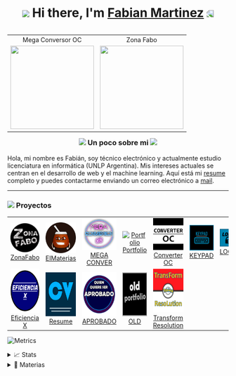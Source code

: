 <h1 align="center"><img src="https://media.giphy.com/media/3oKIPkHXpUP8lIO0AU/giphy.gif" height="38" /> Hi there, I'm <a href="https://fabian-martinez1.github.io/" target="_blank">Fabian Martinez</a>
 <img style="transform:scaleX(-1);" src="https://media.giphy.com/media/3oKIPkHXpUP8lIO0AU/giphy.gif" height="38" /></h1>







<table align="right">
<tr>
<td>  <div align="center">Mega Conversor OC</div> </td> <td> <div align="center" >Zona Fabo</div> </td>
</tr>

 <tr>
<td> <a href="https://fabian-martinez1.github.io/Mega-Conversor-OC/"><img src="./Mega_Conversor_OC.gif" width="190 " height="190" /></a> </td> <td><a href="https://zonafabo.github.io/"><img src="./Zona_Fabo.gif" width="190 " height="190"/></a> </td>
</tr>
 
</table>

<h3 align="center"><img src="https://media.giphy.com/media/vyT14SOKAF1kwuLRt1/giphy.gif" height="30" /> Un poco sobre mi <img src="https://media.giphy.com/media/vyT14SOKAF1kwuLRt1/giphy.gif" height="30" /> </h3>
 
Hola, mi nombre es Fabián, soy técnico electrónico y actualmente estudio licenciatura en informática (UNLP Argentina). Mis intereses actuales se centran en el desarrollo de web y el machine learning. Aquí está mi [resume](https://fabian-martinez1.github.io/Resume/) completo y puedes contactarme enviando un correo electrónico a [mail](fabianmartinezrincon.123@gmail.com).


---



<h3 ><img src="https://media.giphy.com/media/lOUQIB66MY7fgFEfUp/giphy.gif" height="30" /> Proyectos</h3>


<!--START_SECTION:top-followers-->
<table>
  <tr>
    <td align="center">
  <a href="https://zonafabo.github.io/">
    <img  width="100px" src="logos/ZonaFabo.svg" alt="RobotScript-Icon" /><br />ZonaFabo</a>
    </td>
    <td align="center">
    <a href="https://mith-arg.github.io/EI-Materias-Web/"><img width="100px" src="logos/EI-Materias.svg" alt="EI-Materias" /><br />EIMaterias</a>
    </td>
    <td align="center">
<a href="https://fabian-martinez1.github.io/Mega-Conversor-OC/"><img width="100px"  src="logos/SinFondo.svg" alt="Mega Conversor OC" /><br />MEGA CONVER</a>
    </td>
    <td align="center">
      <a href="https://fabian-martinez1.github.io/"><img width="100px" src="logos/Portfolio2.svg" alt="Portfolio" /><br />Portfolio</a>
    </td>
    <td align="center">
  <a href="https://fabian-martinez1.github.io/Converter-OC/"><img  width="100px"  src="logos/converter.svg" alt="Converter OC" /><br />Converter OC</a>
    </td>
    <td align="center">
<a href="https://fabian-martinez1.github.io/Keypad/"><img width="100px"  src="logos/Keypad.svg" alt="KEYPAD" /><br />KEYPAD</a>
    <td align="center">
<a href="https://fabian-martinez1.github.io/Lock/"><img width="100px"  src="logos/Lock.svg" alt="LOCK" /><br />LOCK</a>
    </td>
  </tr>
    <tr>
    <td align="center">
<a href="https://fabian-martinez1.github.io/Efficiency_X/"><img width="100" height="100" src="logos/Eficiencia.svg" alt="Eficiencia X" /><br />Eficiencia X</a>
    </td>
    <td align="center">
<a href="https://fabian-martinez1.github.io/Resume/"><img width="100" height="100" src="logos/CV.svg" alt="Resume" /><br />Resume</a>
    </td>
    <td align="center">
<a href="https://fabian-martinez1.github.io/Quien-quiere-ser-aprobado/"><img width="100" height="100" src="logos/Millonario.svg" alt="QQS_APROBADO" /><br />APROBADO</a>
    </td>
    <td align="center">
<a href="https://fabian-martinez1.github.io/Old_Portfolio/"><img width="100" height="100" src="logos/Old.svg" alt="Old" /><br />OLD</a>
    </td>
    <td align="center">
<a href="https://fabian-martinez1.github.io/Transform-Pokemon-Resolution/"><img width="100" height="100" src="logos/Pokemon.svg" alt="Transform Resolution" /><br />Transform Resolution</a>
    </td>

  </tr>


</table>
<!--END_SECTION:top-followers-->




![Metrics](https://metrics.lecoq.io/Fabian-Martinez1?template=classic&base.header=0&base.activity=0&base.community=0&base.repositories=0&base.metadata=0&people=1&people.limit=24&people.identicons=false&people.identicons.hide=false&people.size=28&people.types=followers%2C%20following&people.shuffle=false&config.timezone=Asia%2FShanghai)

<details> <summary>📈 Stats</summary>

 <br>
 
 <a align="center" href="https://github.com/Fabian-Fartinez1/github-readme-stats"><img alt="Fabian-Martinez1's Github Stats" src="https://denvercoder1-github-readme-stats.vercel.app/api/?username=Fabian-Martinez1&show_icons=true&count_private=true&theme=react&hide_border=true&bg_color=1F222E&title_color=0176FF&icon_color=F8D866" height="192px"/></a>
  <a align="center" href="https://github.com/Fabian-Fartinez1/github-readme-stats"><img alt="Fabian-Martinez's Top Languages" src="https://github-readme-stats.vercel.app/api/top-langs/?username=Fabian-Martinez1&langs_count=8&layout=compact&theme=react&hide_border=true&bg_color=1F222E&title_color=0176FF&icon_color=F8D866&hide=Jupyter%20Notebook" height="192px"/></a>

</details>

<details><summary>📘 Materias</summary>

 <br>
 
   <a href="https://github.com/Fabian-Martinez1/FOD"><img width="263" src="https://denvercoder1-github-readme-stats.vercel.app/api/pin/?username=Fabian-Martinez1&repo=FOD&theme=react&bg_color=1F222E&title_color=00000&icon_color=F8D866&hide_border=true&show_icons=false" alt="dice-roll-albert-ext"></a>
  <a href="https://github.com/Fabian-Martinez1/AyED"><img width="263" src="https://denvercoder1-github-readme-stats.vercel.app/api/pin/?username=Fabian-Martinez1&repo=ayed&theme=react&bg_color=1F222E&title_color=00000&icon_color=F8D866&hide_border=true&show_icons=false" alt="readme-typing-svg"></a>
  <a href="https://github.com/Fabian-Martinez1/Seminario-de-Lenguajes-Python"><img width="263" src="https://denvercoder1-github-readme-stats.vercel.app/api/pin/?username=Fabian-Martinez1&repo=Seminario-de-Lenguajes-Python&theme=react&bg_color=1F222E&title_color=00000&icon_color=F8D866&hide_border=true&show_icons=false" alt="custom-icon-badges"></a>
  <a href="https://github.com/Fabian-Martinez1/EPA"><img width="263" src="https://denvercoder1-github-readme-stats.vercel.app/api/pin/?username=Fabian-Martinez1&repo=EPA&theme=react&bg_color=1F222E&title_color=00000&icon_color=F8D866&hide_border=true&show_icons=false" alt="dice-roll-albert-ext"></a>
  <a href="https://github.com/Fabian-Martinez1/CADP"><img width="263" src="https://denvercoder1-github-readme-stats.vercel.app/api/pin/?username=Fabian-Martinez1&repo=CADP&theme=react&bg_color=1F222E&title_color=00000&icon_color=F8D866&hide_border=true&show_icons=false" alt="readme-typing-svg"></a>
  <a href="https://github.com/Fabian-Martinez1/Taller-de-Programacion"><img width="263" src="https://denvercoder1-github-readme-stats.vercel.app/api/pin/?username=Fabian-Martinez1&repo=Taller-de-Programacion&theme=react&bg_color=1F222E&title_color=00000&icon_color=F8D866&hide_border=true&show_icons=false" alt="custom-icon-badges"></a>
  <a href="https://github.com/Fabian-Martinez1/OC"><img width="263" src="https://denvercoder1-github-readme-stats.vercel.app/api/pin/?username=Fabian-Martinez1&repo=OC&theme=react&bg_color=1F222E&title_color=00000&icon_color=F8D866&hide_border=true&show_icons=false" alt="dice-roll-albert-ext"></a>
  <a href="https://github.com/Fabian-Martinez1/Arquitectura-de-Computadoras"><img width="263" src="https://denvercoder1-github-readme-stats.vercel.app/api/pin/?username=Fabian-Martinez1&repo=Arquitectura-de-Computadoras&theme=react&bg_color=1F222E&title_color=00000&icon_color=F8D866&hide_border=true&show_icons=false" alt="readme-typing-svg"></a>

</details>





